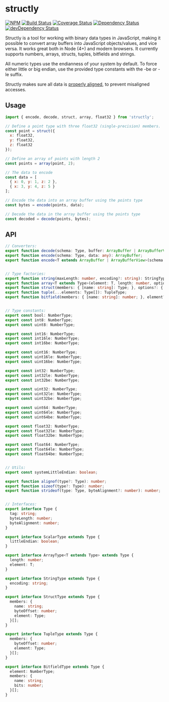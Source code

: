 # structly

[![NPM](https://img.shields.io/npm/v/structly.svg)](https://www.npmjs.com/package/structly)
[![Build Status](https://img.shields.io/travis/maxdavidson/structly/master.svg)](https://travis-ci.org/maxdavidson/structly)
[![Coverage Status](https://img.shields.io/coveralls/maxdavidson/structly/master.svg)](https://coveralls.io/github/maxdavidson/structly?branch=master)
[![Dependency Status](https://img.shields.io/david/maxdavidson/structly.svg)](https://david-dm.org/maxdavidson/structly)
[![devDependency Status](https://img.shields.io/david/dev/maxdavidson/structly.svg)](https://david-dm.org/maxdavidson/structly#info=devDependencies)

Structly is a tool for working with binary data types in JavaScript, making
it possible to convert array buffers into JavaScript objects/values, and vice versa.
It works great both in Node (4+) and modern browsers. It currently supports
numbers, arrays, structs, tuples, bitfields and strings.

All numeric types use the endianness of your system by default. To force either
little or big endian, use the provided type constants with the -be or -le suffix.

Structly makes sure all data is [properly aligned](https://en.wikipedia.org/wiki/Data_structure_alignment),
to prevent misaligned accesses.


## Usage

```javascript
import { encode, decode, struct, array, float32 } from 'structly';

// Define a point type with three float32 (single-precision) members.
const point = struct({
  x: float32,
  y: float32,
  z: float32
});

// Define an array of points with length 2
const points = array(point, 2);

// The data to encode
const data = [
  { x: 0, y: 1, z: 2 },
  { x: 3, y: 4, z: 5 }
];

// Encode the data into an array buffer using the points type
const bytes = encode(points, data);

// Decode the data in the array buffer using the points type
const decoded = decode(points, bytes);
```


## API

```typescript
// Converters:
export function decode(schema: Type, buffer: ArrayBuffer | ArrayBufferView, data?: any, startOffset?: number): any;
export function encode(schema: Type, data: any): ArrayBuffer;
export function encode<T extends ArrayBuffer | ArrayBufferView>(schema: Type, data: any, buffer: T, startOffset?: number): T;


// Type factories:
export function string(maxLength: number, encoding?: string): StringType;
export function array<T extends Type>(element: T, length: number, options?: { pack?: boolean; }): ArrayType<T>;
export function struct(members: { [name: string]: Type; }, options?: { reorder?: boolean; pack?: boolean | number; }): StructType;
export function tuple(...elements: Type[]): TupleType;
export function bitfield(members: { [name: string]: number; }, element?: NumberType): BitfieldType;


// Type constants:
export const bool: NumberType;
export const int8: NumberType;
export const uint8: NumberType;

export const int16: NumberType;
export const int16le: NumberType;
export const int16be: NumberType;

export const uint16: NumberType;
export const uint16le: NumberType;
export const uint16be: NumberType;

export const int32: NumberType;
export const int32le: NumberType;
export const int32be: NumberType;

export const uint32: NumberType;
export const uint32le: NumberType;
export const uint32be: NumberType;

export const uint64: NumberType;
export const uint64le: NumberType;
export const uint64be: NumberType;

export const float32: NumberType;
export const float32le: NumberType;
export const float32be: NumberType;

export const float64: NumberType;
export const float64le: NumberType;
export const float64be: NumberType;


// Utils:
export const systemLittleEndian: boolean;

export function alignof(type?: Type): number;
export function sizeof(type?: Type): number;
export function strideof(type: Type, byteAlignment?: number): number;


// Interfaces:
export interface Type {
  tag: string;
  byteLength: number;
  byteAlignment: number;
}

export interface ScalarType extends Type {
  littleEndian: boolean;
}

export interface ArrayType<T extends Type> extends Type {
  length: number;
  element: T;
}

export interface StringType extends Type {
  encoding: string;
}

export interface StructType extends Type {
  members: {
    name: string;
    byteOffset: number;
    element: Type;
  }[];
}

export interface TupleType extends Type {
  members: {
    byteOffset: number;
    element: Type;
  }[];
}

export interface BitfieldType extends Type {
  element: NumberType;
  members: {
    name: string;
    bits: number;
  }[];
}
```
